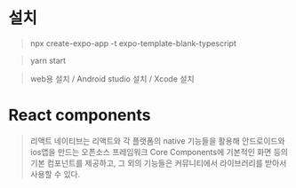 # 설치
> npx create-expo-app -t expo-template-blank-typescript

> yarn start

> web용 설치 / Android studio 설치 / Xcode 설치

# React components
> 리액트 네이티브는 리액트와 각 플랫폼의 native 기능들을 활용해 안드로이드와 ios앱을 만드는 오픈소스 프레임워크
> Core Components에 기본적인 화면 등의 기본 컴포넌트를 제공하고, 그 외의 기능들은 커뮤니티에서 라이브러리를 받아서 사용할 수 있다.

